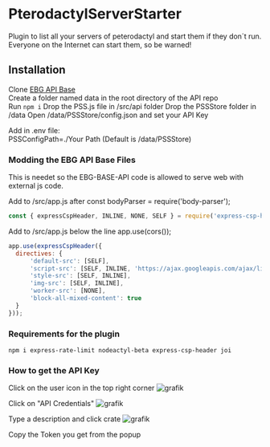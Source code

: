 # PterodactylServerStarter
Plugin to list all your servers of peterodactyl and start them if they don´t run.  
Everyone on the Internet can start them, so be warned!  

## Installation
Clone [EBG API Base](https://github.com/EBG-PW/EBG-API-Base)  
Create a folder named data in the root directory of the API repo  
Run `npm i`
Drop the PSS.js file in /src/api folder
Drop the PSSStore folder in /data
Open /data/PSSStore/config.json and set your API Key

Add in .env file:  
PSSConfigPath=./Your Path (Default is /data/PSSStore)  


### Modding the EBG API Base Files
This is needet so the EBG-BASE-API code is allowed to serve web with external js code.  

Add to /src/app.js after const bodyParser = require('body-parser');  
```js
const { expressCspHeader, INLINE, NONE, SELF } = require('express-csp-header');
```

Add to /src/app.js below the line app.use(cors());  
```js
app.use(expressCspHeader({
  directives: {
      'default-src': [SELF],
      'script-src': [SELF, INLINE, 'https://ajax.googleapis.com/ajax/libs/jquery/3.5.1/jquery.min.js'],
      'style-src': [SELF, INLINE],
      'img-src': [SELF, INLINE],
      'worker-src': [NONE],
      'block-all-mixed-content': true
  }
}));
```
  
### Requirements for the plugin
`npm i express-rate-limit nodeactyl-beta express-csp-header joi` 

### How to get the API Key
Click on the user icon in the top right corner
![grafik](https://user-images.githubusercontent.com/35345288/116950849-99270b00-ac86-11eb-8908-dd1ed3f692a8.png)
  
Click on "API Credentials"
![grafik](https://user-images.githubusercontent.com/35345288/116950936-cd9ac700-ac86-11eb-90ee-266e85ecac99.png)
  
Type a description and click crate
![grafik](https://user-images.githubusercontent.com/35345288/116951014-13578f80-ac87-11eb-8f36-f76705ba445b.png)
  
Copy the Token you get from the popup
